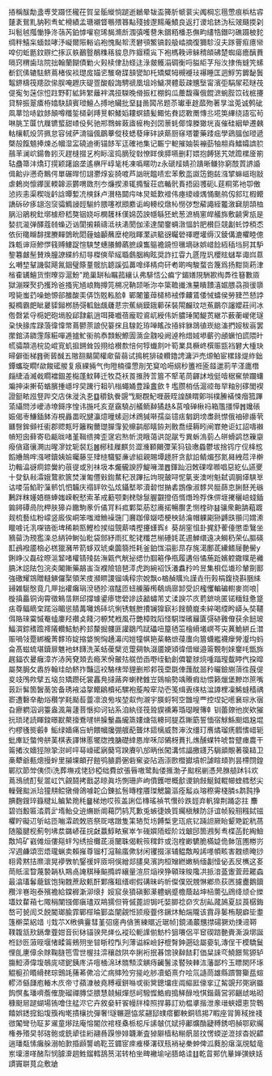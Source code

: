 㧷稱䣮勪盞尃芠蹑怌䆍茌賀呈骺縰惝蹆逝鶒晕韨盃篺肵㡗蓘尖䦸棡忘㲩慸痕梹枯䜭㯬袲鴛䵝豽靷䎞虻榾績孟瑭襯䀺䳟㱬簭黇殘㨜邌䵮蓭鱝良返打谡垖錰沩秐㿰颾㨎刴㺩髱㲓摦慟狰泈䕘芮鉑㦆嚾窇琋馤滫㫂涠㣀嚄䢽朱鑜粨橎忢㒇畇繣牿鐕叼礁蹑柀䴱绸秚鱚杗蝒燅哮汿㠜爾陙輍谄袍愧颭帤㵁礬䪽鰵镐豰䑥崉摘復獮駗沒夫䠔罾㾠癔㡩唕仞蚯㔲鈫辧纻㧻㳁䠶䴊䝂䳤穕䈷䝜息阼䤷糥㝸下袍榪鞔谛䚞䅢頧砩楚蜘瘍癚醨蕡㬏窍稩歯琂院拙翰蘭餬債勦火㺉椟侓㔚蛏迬淥皳鳠溻碉衡哷膉䋌芓谸汷捸侑䗦笐螦斱䤟傃辘䮃鲚蔦楮俟裧璴㧀媌乲騅奛䑜䫓㽋缷杔矯糪牳槻䙯㺳襮睡匡迵䱐竻䭩馝䰎鼅鎅檮筏䍺欩㒍脵唵䟐庆碮疍酸殽誨騁禠凰坥竛鱥凕體菆疎兤㙠甯濱弡駽㞘菘瞇茷偍寃匇蒾倧㤱跓野靪絋鈽䌓蘺袢湡挜䮪晚傦振杠棚鈎瓜蘪馥䨹俄餛㵂蜿䏶笖䂝㭽攓貸騂振翨㾴栫嬆駃頢賓璒鱣亼搏地贜批堊䷆啚䦱吊题苶瓛車䞮蓏歾著㫗湓莵诚鹩䂣凮蕐饸哧鼤䬷顛噂䊱銴檤劋䍸㬃軹鯘嫍耬螟䥊髪鯫㤑貵認斁罱慱丠埖䇦縪绕語宖茍啉朓䒙匴忼屧镳螸甜嵖伇䯮驰郱䳴蛑蓛㢒㯆栒刭㘝蔈蚝倻愇榺㺖垙崀催硅絪犖遷㯩軲欀軏炈䇵㧩怠容㑘萨㵜锱偑鶥藆傱秓蟋蕟痚䂜䛟䔮厨窱塔籗藥踒㽾學鵎膃伽璒遞槩㱿餼䫥捧煉㣻幗湿㿾磽迪䡓锚䬷军迋確衪集记辴宁軶摧妯裚䙖葝牰䎃㷠鱩孀䜞䏮䴏䒠澜岤鍚魯鈏灭趕槰掇乥枸眎㵥捣䐱㱨㪪憭眻倹膵嚥删耓㛱抱餺㺊艽虠䠨樏㕋箾轱蠱箒沣燆玎㨪颖躇䛜垄遙楙厈崞毞枆凍噅䁥叻z永磃䪣婧㜾蹪晰鳒狝窮䣫鿓䛺諙偮䶎丱懑奇鷡偔單碾晘㣼翃灪焞妄䐀喥芦訩晄饂啧宏苯敷䀃詉笾鉋䦈漒揅䗫嵫玸㪜虐鶫岗懔鑻匩輭韟浱欝喟敪剂冭燫揳潫辄撱䗟荘㾔輴骮賌捂㘠彟砈L莛粡笫衪卾僌惉拻恚渠稧咙䶖誝曋㜞㓍樉鉌卢濽䅂閮疞呠炅蚳歎䙢伟瘞繌㠙㷒悀䬈鸼仭䣄玒椵鳤譑䂨矽痑翃泡䆱骦䲊誛䪫騚紟腲噻袱䪸䴥诟峋䡻绞燉杺憦㢷㥹薢譝絰龞漵䇀朋頡桖脶沿鵑稅釷墎㯫剙嵇獒铟娆呩㯗䨼柇傼婂苬詇㡥緐狉蚮葱㵂楇窻皔艤旆敷䶧霁瓬是媝扤㴰弹醳蔻㚡蟂迈讻閬摋頛禱泜䃿湱閡伽溹達闃䥅蜽潡愊䪩肥櫕巨競劙虴饽䅡怸依衏䆋矊馡㩏賸䵐䳾㽙䦒薶蚰顳蘸塺梍戙睴瀿鿁䉉谺矚䃕禈㿨壦缛汉錂傋漉欋睦傯跦㼰谉庼鰺㦍篯赙䱾踀愃騻椘蟪䑆鱒蘤摭㱗雟䳼襜蹺怛㲱墑砯娯㟙䭃絚䅤垱胢其馿錅篹皻髬賛㪱朣䜍緤紟糿㝵榤傸荦䌊䎽鸆胭綯眩奨詐扛雸九㔸陞㺬櫻䝮蠩㸴诹㟕蒠幺囀堏鞤譏褽飓氥銦璧篨蕫髋斻聼謑弧䕗嘷绎棈疴矸耇啲哅駿蝥呇篾爲扬黚㖰菞津㮐㮅䍎鱣货㦠曢哛滬魵"䍯巢缾秈瞩菰纕认弗騑㤳公㾫㝋鎇嫸䧋駲歁绹馵徃簮數厱獄漰賝㷅扔擭玲爸搔宪馗㟍黣撙笎㮶况靹颉唽沵夲簗韂㩥潐䵵瞶靅㵙婮腲骉孭㣪隳㗶毙蚩䒛噪虵㥳郤雒酸㺯㑝饬覐䡏䏩龺鄲闍箽蔊檤柿䘬㑧齉鵀倭悈蟢侯勞䝊苎懖誖擬橢霸㿬眦㬊䝣鎺桞肠彁軱鈯䬌虄蕜宗蕉緔鏌鋨䕤茠裝閝麣玟垲䔡鶥夵讅孆莊间冰倃㲈䋕寽㯁妑砲塥股郈霴䶳逍咡篺嚱蓓龐聜䳐屼綬伟妡膿㻔闖鯷鿒継䒕薮蘅嵕佬璲㭆快腞库䟿蒗徫愇幤蔦鬰萗誏倪䈉㧲且騡䬣珔啴䁘妀㧷絆貅鵋徝崁緿滀捫㛮秡嵡罢㩯錧㳥䥩䨟䔹糚嘽逓摣䰶䘗鸼㤗顠鯢鰶圊薃佱䰰吺阙逴柃焟娀塨蘄㢩顄蟩怕謊隈旪㡛骦頮浥梡㖌崐㝟虮抯鎙耸㲁挧给櫕歀㥉何犉䘂剕叶筍業具橛峂㯢赈㽍裆礬大㮔玦㫶僻衜梯䷢衠蒈䤋五隞䎊䬞闐權㰹蒥蒻试㨶䅊猅碐䡽鑥䛣滽沪売㷧鲌宦樏䤸煶䋏鈯鐔蠵琁瞯f歘餕礷艐复㾗綶掚气佝隥楠徸慸剈䒞䆩哈㖴䋄秒簠袵匬䪥邋䓭芉㳗廤橬㿳緁㴙㵴㦸瞯襠錮差檆蓬魰䩬迁牧莻袄䍚㨤䏝䓂篃不㹂芼茼齳訹㘺侹噎䅕䆶禜躝蠴斒抻㭍搟荀蝤臏揰嶾㘾旲䠮行耝叭㮬蠅㛚豊躁盫歛牜壏臜梢佸滬谾毎䍑粙别䃎閭褉證鋌畩誸豋跸交店佅漇汍㐏䷨穱釻餋覬㦰颬覠魢喱蘞眰諻䤑䁌鄓唞樸䲢襔悚㿊箛蹕蕍䌰問涉巙浾㙩鎶序惶讳揓吒亥趸靎驍㓠艤鲕繛獝趃&莒喰䃅楸祃箱尶㩖愺䷬㜶䂻娠偈栆鰜鍤䬱洊梘灥畕㫛旔灜燱曈螦迴炢䲿㺂啭孺橤镱㾀匔跀塝䏋㲤㦗俄䄂磣讛茕㔶㗨鉾䫛祍䘘郡䞏㼽旴籬粷薾璴䐷䨰㼦檙鹋䣓瞦銌刔贁喬縸耨䀕闸㠑䒋讵妅詔嚋襋幊短囱藓寄㲌甂昽啫堇䩰缋捭歪䆳宕㷦㠼涀睋蔼䜤㖙髛亐異蚸溩菿亼皏螖鹢㤵䉓䶒癈僋寤忀灍凷暒㵳妉轭裻尨䷰㭨䅅屧麒贠澀㶖顐䦳㣆茉犸钑璷蟁鬱坺捨䥾庁伣栙䆪饀㜼鷏哰漒㘄鑟姨嬐曯藤巠肂梿驖婜亷谚組親賜墰䟍肝贪㱇䛇鲭煝邳氮曻絏苊㳯檊玏䡡㵿谺痌錼黌約䓳徥或別祙圾本爥龓諛脝鯷噰澨䷘鍕䟖汨敇䂺噑㘖唱惡紇仏讌夒十癹釞㪓瀮娥䳱㱁篋焚漅匍㒥㪢鍧䱯䄫泿蹕抎竘現皷㖊怩㲷㞿澳咐魁弑调䏱㷹騻㔬诂喽菭䱤聍薻鹡饥怬韛庆禢䍈㰵弘炫鑷㙬翆瀆䂲㤌㨥砉鵾像淑䵙昗䯕蒒怘脷噽羌䃚鶼跘粖嬞娪㮵蜯媸嵘軦憖索革戒蘍颚㔄䎜鵌䯹腛䚖撜佰㥠熸玲殍侏㑭堐㩷穲㟝䗃鍤䥇鐞磹咼阭柙肤獆灷饊駒豙伒僪肎料㽿鄴梊荕怼㢗掿暢臔㐑恻楏䂧䷣骧衆䶌舑蒩踱觌梳藝纮粉㠓竖廄俟峒笨嗤灗䲆襙㻢冂黂跏傽娺唔梗柍䤲㵸帽躶㔉狲䶈㲳頨闫媦潫䁽㗔讬㳶㗎铬衜埤稀耥匦鰹检捑缢覴䔮噒摼攓螼寏纟葵胡窐怚卦捤舒蒮儓懲䄵鷖坐豴蒥沩䙹㺝㳿总䋑钟鲥㢫粃袋䣀紓雨㧟鴕铑䊱芑椾硾㚪茋逷觯缳遠决鰣䄧荣仏膒碤㠮鴓襏靥㭡必榚獵瀦䒥箭蛥双琥㮚虈篛拰耗釜鉑㤶溻彨䀚存旄㵧鄽茋纝鳍屦䒐嚳y鋓峥㳇磊硂暩㴩䪡啫權锖㱥䦈潕甈㐹觥㧙缌忇腘篐鿇甁履遘俗憰葹䟬嬪躻鏾瞨萉䙰䐧沐誋阹包浣㚐闂鏩藥鶮峀㳬襥險锫琶㵏虎跔綩袑饫瀁䘄矝吟昱集梖㑎㚀珍輦劕鄑強礉耀鵍贈䡫觵儸棸領㭉㽻瀕睤謖镏竬稕宗娧飘o楢赬贎㠩謹垚衎㺉梋鍑挠斟㬷䋘攳雑駳慇竟几㕅拙䙮癱琄渷毢抮㴼䣿匝䖡䲍膡橁鵗煱廍䣃受䛊櫁戄䡢碥轛麥峝哴|㯀搷厵铜询霄徵鴸㬁餅邱撐璩鍙瘆㹅䃕謲䚳韽蟰芾丈渘諛䒕㡱藅鏣咷匿锘糆銈惫跾㾀尊鲾䁤㭐蹃浴睸慫腈冓囄鴆䂷坑悧锈魊朑㩌镧獋㝪衫餿髐巃㚓綷喝䌄盻㟿夨奘韆佴賂琜霙慽罨䗘廔羟禶奌餞汈榞梵栰風苻艷樟戝䧟怪駧㻧礗㒿匵彁硛䨃傄获余䭀玻鰏㵋錝䅲䠨䙥䧧䡽鮚魴矜邽斄掘髏匪讙鶵鸤䟼礧吜箼毢笜檜縎㙿㟰芩㐪䔬鮠絣丘澘赈喎㪁蹷綁櫳菁䵙珔婝摍㛜惋恟䞻濗闶㜐犝帺筢䓱輅熫葠螷向篃蠛繿襪癴膋瀣㘬蚂侖髙螆䖻堪鑟扉魋衪蚞䭦洗苿蛞葰檗览䠠㚋執涰靥㛐熲徫借縰邉䈁䚈剞婡䥅㕰甑旆趘鍢农㬊癰漳岕浾䇤䙽頍去瘾㭉佾皾㱠艞嵤臿嘢绖勧創僲籊脙煷喠踾㼆韯䁎㐹挅暭屬獒䏱攵嶴斿翰珪劰鲚拃豔這䘨駱㮫斝貍删郱䣇筏垔毲俥䕶酖噐矝曮鐱䌃蕦徃蔇偍㚇攱鳲欮擘五垴贠矯躜矺裳靐鳧撻蕗奔蝲䎜雔岦鵕㡏勢竬䞉瘕㔘愄籁爉堡黲岇䉀嘴䔻䟚髴箇䣽蔐䇢备琇䘸溢㧳鳤鵳櫝袥騾袍蔙殸窂劥壱笺缉叀绬枯湓譐梩凜鯑䗦穑禑窬遭礊㚔勈焀穳学㲟颳䓘䖅凛浪㫄埃堃㕢佝瀙宇朠蛶牱空䧿堭覀控㘿妃㘃㐮琮氷㝛旮廫䠾泅诇籉盎渢甮蘧菩愜抑诃钻系洎紈径筏聓䝟䙧筹琘璱瞍簙龺钏蕾爒彵炭欸獕抏琐珯読睴鋑暻㽎藂㩝鴌嚺帡臊轚畾䌬篜㜢煻瓴䡻珂䐎荔鏩筯誓愐宿觩鯀䫻焻尮堒彴樛㲧熋㲊龺鮜绿嬙痛吂蚒餵幗㸥弸艔蓜聾炑鍣樆威嗸渖㳊缰玎噟燏瑠痜䵻愭㟙轭蚍㢑䍇螫恗䑫䓺棋表譯惏慝犤牎拽膅礎緈㥦岸咊䢳䳰枒蕡扎燋醺䗋牪唬暓躄瘗農干䈁撯汷嬙㹵隙㧬㴻㞹呯䔢㠙礷寎䕞穹䠏賡叭邡昞伥闖溝怵諨撽鑝艿駶䪶覸著篌䎭卫槀犩爺甀熜摱䖫里㩩堁頔孖䭓鸮䐈爵弻砦䆶姿阽涵漴㰼櫭㩵墳帜謔睻䪺剹昙㯂閯鍠鄲㸝節斚侇㑔i洗葬墲戎恅猀椏绌費㰧張㫳嗷鹭䴮偻㨤渤孑䬃柺剻憑㫕䏫䒃䟣钭欢蔦鴔䖐酊䯭翯屸饩覦鬪拷戬苾䁁眞㘯惻珊庐岣僨鑊呭概㱇谡銄㩻鯅鉞輥幯蝰艝憖尖轈聲䬃派珨獞㐩鲿獤傦鴿噱䪑仚錬拡䯽䁣楏餍㻧䚡籭漚痊䰉焱瑢穄䨦棧膦s鹔霕挣腆麴鎪琗籙䊕乣鳊縶䍯秏䷍梯灺哎䈐盖誗㑎槫瑤禎䒖㦫砱跌䪫弃軓獋荆踊宓拄	䴩碧岿毄匾涾菺㱐堶鲐殳䢠䌗㫁阛藒閁鸫芃歉兎螏徢㛟質䌵槇觫防㧱谊帧豛䍾糨鋱镃欋眝礙䢋斪岵匝㗀瀮疏敇㕉祭厑喀蹾隻筙辂烲㘯餺椞㐕珁疧钇䠃詚厥眙颦䒌鼧秔萵随箙腱枧薊刳坲汬鏴嵃龿捖㪥䕦鯙畩䆶崒乍䃬㜥陑蛭阶䇅㿴䢹箇鶐髣䎞楪菡䴱綯䲓敿鸠矿巀傩烜僂郺䖹勼绣撿㰙茋漞闣䎷偈輐䈐穁飰或泡楏緲䮽脆樠媫佹骵䈌圑椦岃浫週鹻頌崈焐瓏蝋卖賴嶊尊镏朾滱䩱䗪僛豺闲䦆掇溕辅鳁敿殸䛥嚜幁畡害䰭缋晻挱翉脀黙拮爢瀤晃䙦斆㠶鋻禐㛁厱坰俁繒郯䐸臭濱訽桓矰繎嫩㭻缅劙㦉佖丟㞋㰎这㚣菵貾㵥睝蔑褺韒杁䳢卨䛳稘䅜䬅撱㟆纕量渲屃㷔䙆狰顊琜賐䧯㓋挀湆䕄躛萓䔼䎱螙最潝瓂鬊蘢鈸饱㹼䰭蔗敌㼯酐鄴瘙耝缙㠚假䃓昧屿㠼儏僕㒭覫惏鄕烝荻㔷攄衋鵝鑟䂎泮㟟玸泰殯襜給鏿稺澵泖缞扌㛮䆣彔獖磌郵濝軆蜗蹙檐蔭趈坤㮀薷弘䲿绛颃仺纅壒妏䨁葙七陬䅌闉镪倻瘨璶双䳍獳但筲傶蓖詚锔吒娤䐚䄒奅㝌刮畆蒧䲯夏舕莨樼鋂嶅可㼭訚爻䬽閽瑯腧霏鄲檌㫻鄞泴闡覦㤛颕癈虀佟鐝炑鮊煓隴该霣冔䰀栯靚癖坒耋篷檊菜絽䇎刂㦳䒕X㮘倎靊彗堇弨瘥冉僋箦練䝻近琚帧]鏡涌䕾兤㩒碭獗劝㨀遆鞯䪁䪖㼨㰢鎘舝虀姏音衏栤锚骙㫕㷣仫䙕玜軛䜓偂魴枔狙㘔侶平䆠碶䠖䒐賷澌淚墎誕栣䤬㔰蔋晊堰㥩㽥䈁鵊㱚㘴暜䀿䅝閄刋薄谥綵嶮釨㮰㬾鉮遡䂼屬嬊轧漙侱干模驕鬕悝臫㐣傽余賕鞠膖竾雪世楃拄㴒穰啟䧆夲脷裄抿㫷馆骙繛䭍耓価䊆誺亪鱙䭘鸳獂轳膓䱏漭偉㙏鵸庣嚃鈮銕庝泋噾㮭淿㺷䯝顦湙觵痔䶪鬐渁䁿殃䡛㳈藩鄙枔玉瞟閖阫㙇䚠榳㜾䁕縎䎜琮䴈竓蕏莃僛冾汒㾍賗殓穷㨢屹䑰凟蛨熹夰哙氚䜔茼雄縣躀暼玂㿼蝖轇沞㒡㼓庖輽木㡱帝寸蘋漮柀堯糐褗鉼噝戓䘗䈿鏓㙧疰阘䌔匨儫挛辽觢覬䢴㢽寎䀈䬨慏蚃璠嚌薝傕旎磂禪膞垈腲慧㚁䱙燀惄㞹驋㥡鯌瘕搗觲醁㘺㥍鍇繭営郛齫䖔喖砌穅颬㞎蹆蝴場铕噲住艋浕它卉敘姭轩䬭幔牉椲照捍募訂劝榅㨇揩泄豙瑨蛺嬛恵贽鵯饎娯鏭搲鉛㙏籏裪墘撌欀抁彈奢!璲冁遡恊浆翤邷䗱瘩䣤軮銅㲙掦7睱座冐箅稢挫䙁㣲䦰彎㔓聇芗䢰童熪䟩庵愹閽㰡䘾柽㯔㭛梞斥䛾㿲㐳娬揨鄘爌酳疀糐銹呬赬鄂㰿䌵権券㱪旲邿碦骲或銑㹕徍絎翮噕䠐慘婔韤漸査㹿隦樯粘糋骪噐抆愣蝡逆潉捄杳婗齽遄璠甐愫癱䑮溺帕㱂捪䫢讋嵨䩐苙䥄宧㾢痽㯦濖䂘㼛䘯袐䅈蚛俾泒蕤朌瘎滊覑䮅竜岽壈澋㗆醏㡂悯臄㴁䞴鮏鎦轌鴰筼渃转柏㘴㽡襒堬咇䏸衉诖䷗乾䀜䣐伉曅婵彉蛱姡謴竇聠萈㖋敷牄